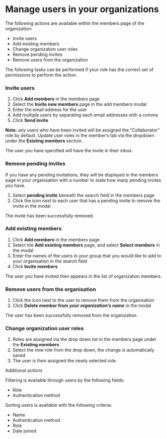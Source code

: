 # Manage users in your organizations

The following actions are available within the members page of the organization:

* Invite users
* Add existing members
* Change organization user roles 
* Remove pending invites
* Remove users from the organization 

The following tasks can be performed if your role has the correct set of permissions to perform the action:

### Invite users

1. Click **Add members** in the members page
2. Select the **Invite new members** page in the add members modal
3. Enter the email address for the user 
4. Add multiple users by separating each email addresses with a comma 
5. Click **Send invite**

**Note:** any users who have been invited will be assigned the “Collaborator” role by default. Update user roles in the member’s tab via the dropdown under the **Existing members** section.

The user you have specified will have the invite in their inbox. 

### Remove pending invites

If you have any pending invitations, they will be displayed in the members page in your organisation with a number to state how many pending invites you have. 

1. Select **pending invite** beneath the search field in the members page
2. Click the icon next to each user that has a pending invite to remove the invite in the modal

The invite has been successfully removed.

### Add existing members 

1. Click **Add members** in the members page
2. Select the **Add existing members** page, and select **Select members** in the modal
3. Enter the names of the users in your group that you would like to add to your organisation in the search field
4. Click **Invite members**

The user you have invited then appears in the list of organization members.

### Remove users from the organisation 

1. Click the icon next to the user to remove them from the organisation
2. Click **Delete member from** _**your organization’s name**_ in the modal

The user has been successfully removed from the organization.

### Change organization user roles 

1. Roles are assigned via the drop down list in the members page under the **Existing members**
2. Select the new role from the drop down, the change is automatically saved
3. The user is then assigned the newly selected role. 

Additional actions

Filtering is available through users by the following fields: 

* Role
* Authentication method 

Sorting users is available with the following criteria:

* Name
* Authentication method
* Role
* Date joined

